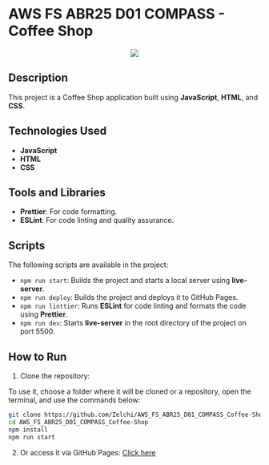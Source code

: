 # AWS FS ABR25 D01 COMPASS - Coffee Shop

<p align="center">
    <img src="./README.svg">
</p>

## Description

This project is a Coffee Shop application built using **JavaScript**, **HTML**, and **CSS**.

## Technologies Used

- **JavaScript**
- **HTML**
- **CSS**

## Tools and Libraries

- **Prettier**: For code formatting.
- **ESLint**: For code linting and quality assurance.

## Scripts

The following scripts are available in the project:

- `npm run start`: Builds the project and starts a local server using **live-server**.
- `npm run deploy`: Builds the project and deploys it to GitHub Pages.
- `npm run linttier`: Runs **ESLint** for code linting and formats the code using **Prettier**.
- `npm run dev`: Starts **live-server** in the root directory of the project on port 5500.

## How to Run

1. Clone the repository:

To use it, choose a folder where it will be cloned or a repository, open the terminal, and use the commands below:

```bash
git clone https://github.com/Zelchi/AWS_FS_ABR25_D01_COMPASS_Coffee-Shop.git
cd AWS_FS_ABR25_D01_COMPASS_Coffee-Shop
npm install
npm run start
```

2. Or access it via GitHub Pages: [Click here](https://zelchi.github.io/AWS_FS_ABR25_D01_COMPASS_Coffee-Shop)
